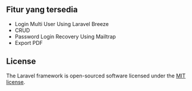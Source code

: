 ## Fitur yang tersedia
- Login Multi User Using Laravel Breeze
- CRUD
- Password Login Recovery Using Mailtrap
- Export PDF

## License

The Laravel framework is open-sourced software licensed under the [MIT license](https://opensource.org/licenses/MIT).

